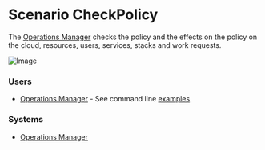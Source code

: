 # Scenario CheckPolicy

The [Operations Manager](Actor-OperationsManager) checks the policy and the effects on the policy
on the cloud, resources, users, services, stacks and work requests.

![Image](./UseCases/ManagePolicies/CheckPolicy.png)

### Users

* [Operations Manager](Actor-OperationsManager) - See command line [examples](Actor-OperationsManager.md)

### Systems

* [Operations Manager](SubSystem-OperatonsManager)



